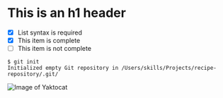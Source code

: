 # This is an h1 header


- [x] List syntax is required
- [x] This item is complete
- [ ] This item is not complete

```
$ git init
Initialized empty Git repository in /Users/skills/Projects/recipe-repository/.git/
```

![Image of Yaktocat](https://octodex.github.com/images/yaktocat.png)
